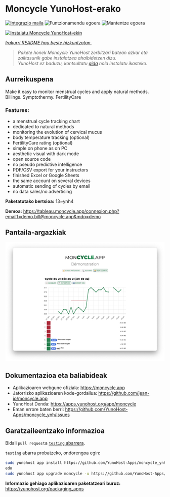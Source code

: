 <!--
Ohart ongi: README hau automatikoki sortu da <https://github.com/YunoHost/apps/tree/master/tools/readme_generator>ri esker
EZ editatu eskuz.
-->

# Moncycle YunoHost-erako

[![Integrazio maila](https://dash.yunohost.org/integration/moncycle.svg)](https://dash.yunohost.org/appci/app/moncycle) ![Funtzionamendu egoera](https://ci-apps.yunohost.org/ci/badges/moncycle.status.svg) ![Mantentze egoera](https://ci-apps.yunohost.org/ci/badges/moncycle.maintain.svg)

[![Instalatu Moncycle YunoHost-ekin](https://install-app.yunohost.org/install-with-yunohost.svg)](https://install-app.yunohost.org/?app=moncycle)

*[Irakurri README hau beste hizkuntzatan.](./ALL_README.md)*

> *Pakete honek Moncycle YunoHost zerbitzari batean azkar eta zailtasunik gabe instalatzea ahalbidetzen dizu.*  
> *YunoHost ez baduzu, kontsultatu [gida](https://yunohost.org/install) nola instalatu ikasteko.*

## Aurreikuspena

Make it easy to monitor menstrual cycles and apply natural methods. Billings. Symptothermy. FertilityCare

### Features:

- a menstrual cycle tracking chart
- dedicated to natural methods
- monitoring the evolution of cervical mucus
- body temperature tracking (optional)
- FertilityCare rating (optional)
- simple on phone as on PC
- aesthetic visual with dark mode
- open source code
- no pseudo predictive intelligence
- PDF/CSV export for your instructors
- finished Excel or Google Sheets
- the same account on several devices
- automatic sending of cycles by email
- no data sales/no advertising

**Paketatutako bertsioa:** 13~ynh4

**Demoa:** <https://tableau.moncycle.app/connexion.php?email1=demo.bill@moncycle.app&mdp=demo>

## Pantaila-argazkiak

![Moncycle(r)en pantaila-argazkia](./doc/screenshots/moncycle_app.png)

## Dokumentazioa eta baliabideak

- Aplikazioaren webgune ofiziala: <https://moncycle.app>
- Jatorrizko aplikazioaren kode-gordailua: <https://github.com/jean-io/moncycle.app>
- YunoHost Denda: <https://apps.yunohost.org/app/moncycle>
- Eman errore baten berri: <https://github.com/YunoHost-Apps/moncycle_ynh/issues>

## Garatzaileentzako informazioa

Bidali `pull request`a [`testing` abarrera](https://github.com/YunoHost-Apps/moncycle_ynh/tree/testing).

`testing` abarra probatzeko, ondorengoa egin:

```bash
sudo yunohost app install https://github.com/YunoHost-Apps/moncycle_ynh/tree/testing --debug
edo
sudo yunohost app upgrade moncycle -u https://github.com/YunoHost-Apps/moncycle_ynh/tree/testing --debug
```

**Informazio gehiago aplikazioaren paketatzeari buruz:** <https://yunohost.org/packaging_apps>
